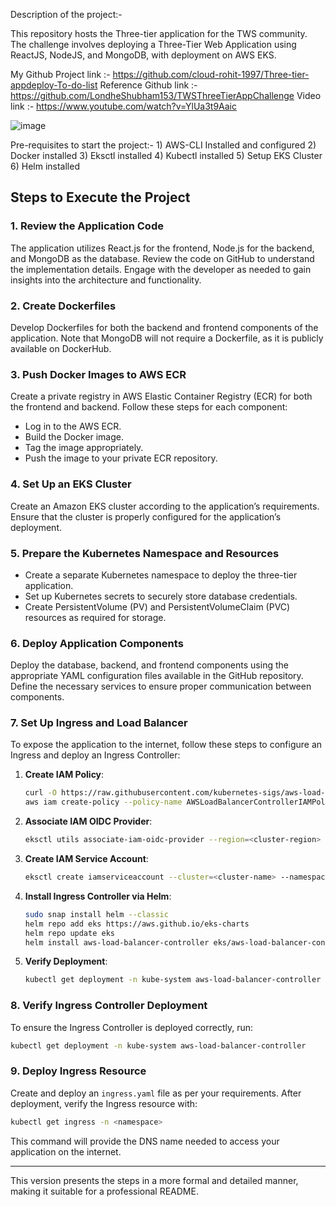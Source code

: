 Description of the project:-

This repository hosts the Three-tier application for the TWS community. The challenge involves deploying a Three-Tier Web Application using ReactJS, NodeJS, and MongoDB, with deployment on AWS EKS.

My Github Project link :- https://github.com/cloud-rohit-1997/Three-tier-appdeploy-To-do-list
Reference Github link :-  https://github.com/LondheShubham153/TWSThreeTierAppChallenge
Video link :- https://www.youtube.com/watch?v=YlUa3t9Aaic

![image](https://github.com/user-attachments/assets/a334ba62-5f82-4ce1-807c-6a98b05c6d95)



Pre-requisites to start the project:-
	1) AWS-CLI Installed and configured
	2) Docker installed
	3) Eksctl installed
	4) Kubectl installed
	5) Setup EKS Cluster
	6) Helm installed 


## Steps to Execute the Project

### 1. Review the Application Code
The application utilizes React.js for the frontend, Node.js for the backend, and MongoDB as the database. Review the code on GitHub to understand the implementation details. Engage with the developer as needed to gain insights into the architecture and functionality.

### 2. Create Dockerfiles
Develop Dockerfiles for both the backend and frontend components of the application. Note that MongoDB will not require a Dockerfile, as it is publicly available on DockerHub.

### 3. Push Docker Images to AWS ECR
Create a private registry in AWS Elastic Container Registry (ECR) for both the frontend and backend. Follow these steps for each component:
- Log in to the AWS ECR.
- Build the Docker image.
- Tag the image appropriately.
- Push the image to your private ECR repository.

### 4. Set Up an EKS Cluster
Create an Amazon EKS cluster according to the application’s requirements. Ensure that the cluster is properly configured for the application’s deployment.

### 5. Prepare the Kubernetes Namespace and Resources
- Create a separate Kubernetes namespace to deploy the three-tier application.
- Set up Kubernetes secrets to securely store database credentials.
- Create PersistentVolume (PV) and PersistentVolumeClaim (PVC) resources as required for storage.

### 6. Deploy Application Components
Deploy the database, backend, and frontend components using the appropriate YAML configuration files available in the GitHub repository. Define the necessary services to ensure proper communication between components.

### 7. Set Up Ingress and Load Balancer
To expose the application to the internet, follow these steps to configure an Ingress and deploy an Ingress Controller:

1. **Create IAM Policy**:
   ```bash
   curl -O https://raw.githubusercontent.com/kubernetes-sigs/aws-load-balancer-controller/v2.5.4/docs/install/iam_policy.json
   aws iam create-policy --policy-name AWSLoadBalancerControllerIAMPolicy --policy-document file://iam_policy.json
   ```

2. **Associate IAM OIDC Provider**:
   ```bash
   eksctl utils associate-iam-oidc-provider --region=<cluster-region> --cluster=<cluster-name> --approve
   ```

3. **Create IAM Service Account**:
   ```bash
   eksctl create iamserviceaccount --cluster=<cluster-name> --namespace=kube-system --name=aws-load-balancer-controller --role-name AmazonEKSLoadBalancerControllerRole --attach-policy-arn=arn:aws:iam::<Account-ID>:policy/AWSLoadBalancerControllerIAMPolicy --approve --region=<cluster-region>
   ```

4. **Install Ingress Controller via Helm**:
   ```bash
   sudo snap install helm --classic
   helm repo add eks https://aws.github.io/eks-charts
   helm repo update eks
   helm install aws-load-balancer-controller eks/aws-load-balancer-controller -n kube-system --set clusterName=<cluster-name> --set serviceAccount.create=false --set serviceAccount.name=aws-load-balancer-controller
   ```

5. **Verify Deployment**:
   ```bash
   kubectl get deployment -n kube-system aws-load-balancer-controller
   ```

### 8. Verify Ingress Controller Deployment
To ensure the Ingress Controller is deployed correctly, run:
```bash
kubectl get deployment -n kube-system aws-load-balancer-controller
```

### 9. Deploy Ingress Resource
Create and deploy an `ingress.yaml` file as per your requirements. After deployment, verify the Ingress resource with:
```bash
kubectl get ingress -n <namespace>
```
This command will provide the DNS name needed to access your application on the internet.

--- 

This version presents the steps in a more formal and detailed manner, making it suitable for a professional README.
